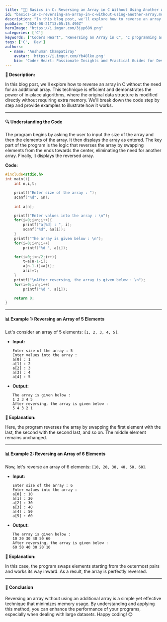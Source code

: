 ```yaml
---
title: "🧑‍💻 Basics in C: Reversing an Array in C Without Using Another Array"
id: "basics-in-c-reversing-an-array-in-c-without-using-another-array.md"
description: "In this blog post, we'll explore how to reverse an array in C without the need for an additional array. This technique is efficient and demonstrates the power of in-place algorithms, where the original data structure is modified directly without requiring extra memory. We'll break down the code step by step and provide examples to illustrate how it works."
pubDate: "2024-08-21T13:05:15.490Z"
heroImage: "https://i.imgur.com/3jyp68N.png"
categories: ['C']
keywords: ["Coders Heart", "Reversing an Array in C", "C programming array reversal", "Reverse array in C", "C array manipulation", "Reverse array without extra space", "C language array reversal", "C programming tutorials", "Array reversal algorithm in C", "In-place array reversal in C", "C coding challenges", "Algorithm implementation in C", "C language practices"]
tags: ['C', 'Dev']
authors:
  - name: 'Anshuman Champatiray'
    avatar: 'https://i.imgur.com/Yb48lko.png'
    bio: 'Coder Heart: Passionate Insights and Practical Guides for Developers'
---
```


**📜 Description:**

In this blog post, we'll explore how to reverse an array in C without the need for an additional array. This technique is efficient and demonstrates the power of in-place algorithms, where the original data structure is modified directly without requiring extra memory. We'll break down the code step by step and provide examples to illustrate how it works.

---

#### 🔍 Understanding the Code

The program begins by asking the user to input the size of the array and then the elements of the array. It then displays the array as entered. The key part of the program is the logic that reverses the array by swapping elements from the ends towards the center, eliminating the need for another array. Finally, it displays the reversed array.

**Code:**

```c
#include<stdio.h>
int main(){
    int n,i,t;

    printf("Enter size of the array : ");
    scanf("%d", &n);
    
    int a[n];

    printf("Enter values into the array : \n");
    for(i=0;i<n;i++){
        printf("a[%d] : ", i);
        scanf("%d", &a[i]);
    }
    printf("The array is given below : \n");
    for(i=0;i<n;i++)
        printf("%d ", a[i]);

    for(i=0;i<n/2;i++){
        t=a[n-1-i];
        a[n-1-i]=a[i];
        a[i]=t;
    }
    printf("\nAfter reversing, the array is given below : \n");
    for(i=0;i;n;i++)
        printf("%d ", a[i]);

    return 0;
}
```

---

#### 📊 Example 1: Reversing an Array of 5 Elements

Let's consider an array of 5 elements: `[1, 2, 3, 4, 5]`.

- **Input:**

  ```
  Enter size of the array : 5
  Enter values into the array :
  a[0] : 1
  a[1] : 2
  a[2] : 3
  a[3] : 4
  a[4] : 5
  ```

- **Output:**

  ```
  The array is given below :
  1 2 3 4 5 
  After reversing, the array is given below :
  5 4 3 2 1 
  ```

**📝 Explanation:**

Here, the program reverses the array by swapping the first element with the last, the second with the second last, and so on. The middle element remains unchanged.

---

#### 📊 Example 2: Reversing an Array of 6 Elements

Now, let's reverse an array of 6 elements: `[10, 20, 30, 40, 50, 60]`.

- **Input:**

  ```
  Enter size of the array : 6
  Enter values into the array :
  a[0] : 10
  a[1] : 20
  a[2] : 30
  a[3] : 40
  a[4] : 50
  a[5] : 60
  ```

- **Output:**

  ```
  The array is given below :
  10 20 30 40 50 60 
  After reversing, the array is given below :
  60 50 40 30 20 10 
  ```

**📝 Explanation:**

In this case, the program swaps elements starting from the outermost pairs and works its way inward. As a result, the array is perfectly reversed.

---

#### 🚀 Conclusion

Reversing an array without using an additional array is a simple yet effective technique that minimizes memory usage. By understanding and applying this method, you can enhance the performance of your programs, especially when dealing with large datasets. Happy coding! 😊